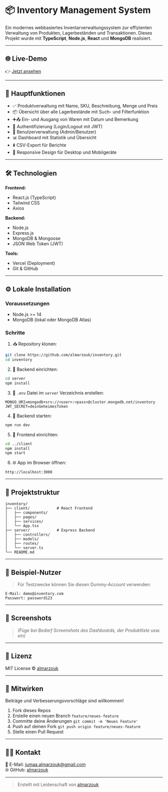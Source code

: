 
# 📦 Inventory Management System

Ein modernes webbasiertes Inventarverwaltungssystem zur effizienten Verwaltung von Produkten, Lagerbeständen und Transaktionen. Dieses Projekt wurde mit **TypeScript**, **Node.js**, **React** und **MongoDB** realisiert.

---

## 🌐 Live-Demo

👉 [Jetzt ansehen](https://inventory-delta-khaki.vercel.app)

---

## 🚀 Hauptfunktionen

- ✅ Produktverwaltung mit Name, SKU, Beschreibung, Menge und Preis
- 📦 Übersicht über alle Lagerbestände mit Such- und Filterfunktion
- ➕📤 Ein- und Ausgang von Waren mit Datum und Bemerkung
- 🔐 Authentifizierung (Login/Logout mit JWT)
- 👤 Benutzerverwaltung (Admin/Benutzer)
- 📊 Dashboard mit Statistik und Übersicht
- ⬇️ CSV-Export für Berichte
- 🎨 Responsive Design für Desktop und Mobilgeräte

---

## 🛠️ Technologien

**Frontend:**
- React.js (TypeScript)
- Tailwind CSS
- Axios

**Backend:**
- Node.js
- Express.js
- MongoDB & Mongoose
- JSON Web Token (JWT)

**Tools:**
- Vercel (Deployment)
- Git & GitHub

---

## ⚙️ Lokale Installation

### Voraussetzungen

- Node.js >= 14
- MongoDB (lokal oder MongoDB Atlas)

### Schritte

1. 📥 Repository klonen:

```bash
git clone https://github.com/almarzouk/inventory.git
cd inventory
```

2. 📁 Backend einrichten:

```bash
cd server
npm install
```

3. 🔐 `.env` Datei im `server` Verzeichnis erstellen:

```
MONGO_URI=mongodb+srv://<user>:<pass>@cluster.mongodb.net/inventory
JWT_SECRET=deinGeheimesToken
```

4. 🚀 Backend starten:

```bash
npm run dev
```

5. 📁 Frontend einrichten:

```bash
cd ../client
npm install
npm start
```

6. 🌐 App im Browser öffnen:

```
http://localhost:3000
```

---

## 📁 Projektstruktur

```
inventory/
├── client/            # React Frontend
│   ├── components/
│   ├── pages/
│   ├── services/
│   └── App.tsx
├── server/            # Express Backend
│   ├── controllers/
│   ├── models/
│   ├── routes/
│   └── server.ts
└── README.md
```

---

## 🧪 Beispiel-Nutzer

> Für Testzwecke können Sie diesen Dummy-Account verwenden:

```
E-Mail: demo@inventory.com
Passwort: password123
```

---

## 📸 Screenshots

> *(Füge bei Bedarf Screenshots des Dashboards, der Produktliste usw. ein)*

---

## 📄 Lizenz

MIT License © [almarzouk](https://github.com/almarzouk)

---

## 🤝 Mitwirken

Beiträge und Verbesserungsvorschläge sind willkommen!

1. Fork dieses Repos
2. Erstelle einen neuen Branch `feature/neues-feature`
3. Committe deine Änderungen `git commit -m 'Neues Feature'`
4. Push auf deinen Fork `git push origin feature/neues-feature`
5. Stelle einen Pull Request

---

## 🙋‍♂️ Kontakt

📧 E-Mail: jumaa.almarzouk@gmail.com  
🌐 GitHub: [almarzouk](https://github.com/almarzouk)

---

> Erstellt mit Leidenschaft von [almarzouk](https://github.com/almarzouk)

